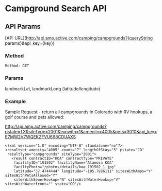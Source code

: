 # Campground Search API

## API Params

[API URL](http://api.amp.active.com/camping/campgrounds?{queryString params}&api_key={key})

### Method
    Method: GET 

### Params
landmarkLat, landmarkLong (latitude/longitude)

### Example
Sample Request - return all campgrounds in Colorado with RV hookups, a golf course and pets allowed:

http://api.amp.active.com/camping/campgrounds?pstate=TX&siteType=2001&expwith=1&amenity=4005&pets=3010&api_key=E7MW2V7WQEKZFVU668CDUAXS

```
<?xml version="1.0" encoding="UTF-8" standalone="no"?>
<resultset amenity="4005" count="7" lengthOfStay="5" pstate="CO"
 resultType="campgrounds" siteType="2001">
   <result contractID="KOA" contractType="PRIVATE"
    facilityID="191502" facilityName="Alamosa KOA"
    faciltyPhoto="/photos/details/koa_191502_1.jpg"
    latitude="37.4744444" longitude="-105.7986111" sitesWithAmps="Y" sitesWithPetsAllowed="Y"
    sitesWithSewerHookup="N" sitesWithWaterHookup="Y" sitesWithWaterfront="" state="CO"/>
```